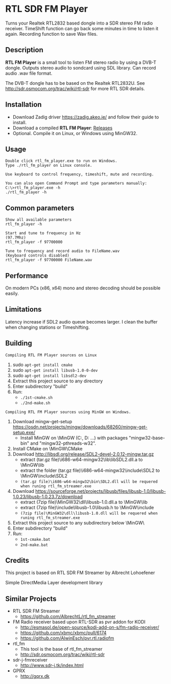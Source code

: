 RTL SDR FM Player
===================
Turns your Realtek RTL2832 based dongle into a SDR stereo FM radio receiver.
TimeShift function can go back some minutes in time to listen it again.
Recording function to save Wav files.


Description
-----------
**RTL FM Player** is a small tool to listen FM stereo radio by using a DVB-T dongle.
Outputs stereo audio to sondcard using SDL library.
Can record audio .wav file format.

The DVB-T dongle has to be based on the Realtek RTL2832U.
See http://sdr.osmocom.org/trac/wiki/rtl-sdr for more RTL SDR details.


Installation
------------
- Download Zadig driver https://zadig.akeo.ie/ and follow their guide to install.
- Download a compiled **RTL FM Player**: [Releases](https://github.com/rafaelferrari0/rtl_fm_player/releases)
- Optional. Compile it on Linux, or Windows using MinGW32.


Usage
-----

    Double click rtl_fm_player.exe to run on Windows.
    Type ./rtl_fm_player on Linux console.

    Use keyboard to control frequency, timeshift, mute and recording.

    You can also open Command Prompt and type parameters manually:
    C:\>rtl_fm_player.exe -h
    ./rtl_fm_player -h


Common parameters
-------

    Show all available parameters
    rtl_fm_player -h

    Start and tune to frequency in Hz 
    (97.7Mhz)
    rtl_fm_player -f 97700000

    Tune to frequency and record audio to FileName.wav
    (Keyboard controls disabled)
    rtl_fm_player -f 97700000 FileName.wav


Performance
--------------
On modern PCs (x86, x64) mono and stereo decoding should be possible easily.


Limitations
--------------
Latency increase if SDL2 audio queue becomes larger. I clean the buffer when changing stations or Timeshifting.


Building
-------

`Compiling RTL FM Player sources on Linux`
1. sudo `apt-get install cmake`
2. sudo `apt-get install libusb-1.0-0-dev`
3. sudo `apt-get install libsdl2-dev`
4. Extract this project source to any directory
5. Enter subdirectory "build"
6. Run:
    - `./1st-cmake.sh`
    - `./2nd-make.sh`


`Compiling RTL FM Player sources using MinGW on Windows.`

1. Download mingw-get-setup https://osdn.net/projects/mingw/downloads/68260/mingw-get-setup.exe/
    - Install MinGW on \MinGW (C:, D: ...) with packages "mingw32-base-bin" and "mingw32-pthreads-w32".
2. Install CMake on \MinGW\CMake
3. Download http://libsdl.org/release/SDL2-devel-2.0.12-mingw.tar.gz
    - extract (tar.gz file)\i686-w64-mingw32\lib\libSDL2.dll.a to \MinGW\lib
    - extract the folder (tar.gz file)\i686-w64-mingw32\include\SDL2 to \MinGW\include\SDL2
    - `(tar.gz file)\i686-w64-mingw32\bin\SDL2.dll will be requered when runing rtl_fm_streamer.exe`
4. Download https://sourceforge.net/projects/libusb/files/libusb-1.0/libusb-1.0.23/libusb-1.0.23.7z/download 
    - extract (7zip file)\MinGW32\dll\libusb-1.0.dll.a to \MinGW\lib 
    - extract (7zip file)\include\libusb-1.0\libusb.h to \MinGW\include
    - `(7zip file)\MinGW32\dll\libusb-1.0.dll will be requered when runing rtl_fm_streamer.exe`
5. Extract this project source to any subdirectory below \MinGW\
6. Enter subdirectory "build"
7. Run:
    - `1st-cmake.bat`
    - `2nd-make.bat`

Credits
-------
This project is based on RTL SDR FM Streamer by Albrecht Lohoefener

Simple DirectMedia Layer development library


Similar Projects
----------------
- RTL SDR FM Streamer
  - https://github.com/AlbrechtL/rtl_fm_streamer
- FM Radio receiver based upon RTL-SDR as pvr addon for KODI
  - http://esmasol.de/open-source/kodi-add-on-s/fm-radio-receiver/
  - https://github.com/xbmc/xbmc/pull/6174
  - https://github.com/AlwinEsch/pvr.rtl.radiofm
- rtl_fm
  - This tool is the base of rtl_fm_streamer
  - http://sdr.osmocom.org/trac/wiki/rtl-sdr
- sdr-j-fmreceiver
  - http://www.sdr-j.tk/index.html
- GPRX
  - http://gqrx.dk

